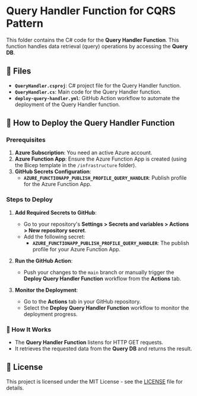 # Query Handler Function for CQRS Pattern

This folder contains the C# code for the **Query Handler Function**. This function handles data retrieval (query) operations by accessing the **Query DB**.

## 📑 Files

- **`QueryHandler.csproj`**: C# project file for the Query Handler function.
- **`QueryHandler.cs`**: Main code for the Query Handler function.
- **`deploy-query-handler.yml`**: GitHub Action workflow to automate the deployment of the Query Handler function.

## 🚀 How to Deploy the Query Handler Function

### Prerequisites

1. **Azure Subscription**: You need an active Azure account.
2. **Azure Function App**: Ensure the Azure Function App is created (using the Bicep template in the `/infrastructure` folder).
3. **GitHub Secrets Configuration**:
   - **`AZURE_FUNCTIONAPP_PUBLISH_PROFILE_QUERY_HANDLER`**: Publish profile for the Azure Function App.

### Steps to Deploy

1. **Add Required Secrets to GitHub**:
   - Go to your repository's **Settings > Secrets and variables > Actions > New repository secret**.
   - Add the following secret:
     - **`AZURE_FUNCTIONAPP_PUBLISH_PROFILE_QUERY_HANDLER`**: The publish profile for your Azure Function App.

2. **Run the GitHub Action**:
   - Push your changes to the `main` branch or manually trigger the **Deploy Query Handler Function** workflow from the **Actions** tab.

3. **Monitor the Deployment**:
   - Go to the **Actions** tab in your GitHub repository.
   - Select the **Deploy Query Handler Function** workflow to monitor the deployment progress.

### 📝 How It Works

- The **Query Handler Function** listens for HTTP GET requests.
- It retrieves the requested data from the **Query DB** and returns the result.

## 📄 License

This project is licensed under the MIT License - see the [LICENSE](../LICENSE) file for details.
